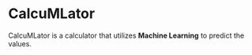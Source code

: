 # CalcuMLator

CalcuMLator is a calculator that utilizes <b>Machine Learning</b> to predict the values.
